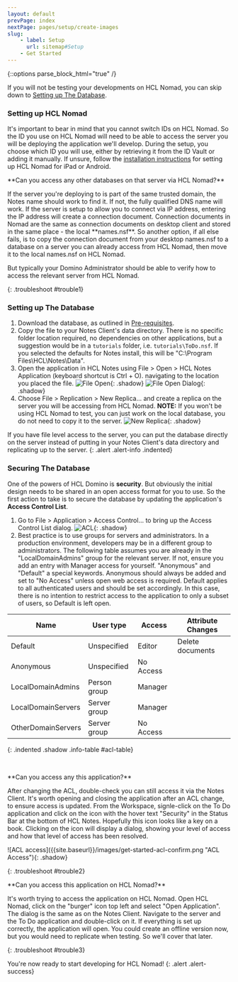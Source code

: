 ```yaml
---
layout: default
prevPage: index
nextPage: pages/setup/create-images
slug:
    - label: Setup
      url: sitemap#Setup
    - Get Started
---
```


{::options parse_block_html="true" /}

If you will not be testing your developments on HCL Nomad, you can skip down to [Setting up The Database](#setting-up-the-database).

### Setting up HCL Nomad
It's important to bear in mind that you cannot switch IDs on HCL Nomad. So the ID you use on HCL Nomad will need to be able to access the server you will be deploying the application we'll develop. During the setup, you choose which ID you will use, either by retrieving it from the ID Vault or adding it manually. If unsure, follow the [installation instructions](https://doc.cwpcollaboration.com/nomad/docs/en/user_install_and_setup.html) for setting up HCL Nomad for iPad or Android.

<div><p>**Can you access any other databases on that server via HCL Nomad?**</p><p>If the server you're deploying to is part of the same trusted domain, the Notes name should work to find it. If not, the fully qualified DNS name will work. If the server is setup to allow you to connect via IP address, entering the IP address will create a connection document. Connection documents in Nomad are the same as connection documents on desktop client and stored in the same place - the local **names.nsf**. So another option, if all else fails, is to copy the connection document from your desktop names.nsf to a database on a server you can already access from HCL Nomad, then move it to the local names.nsf on HCL Nomad.</p><p>But typically your Domino Administrator should be able to verify how to access the relevant server from HCL Nomad.</p></div>
{: .troubleshoot #trouble1}

### Setting up The Database
1. Download the database, as outlined in [Pre-requisites](/{{site.baseurl}}/index#pre-requisites).
1. Copy the file to your Notes Client's data directory. There is no specific folder location required, no dependencies on other applications, but a suggestion would be in a `tutorials` folder, i.e. `tutorials\ToDo.nsf`. If you selected the defaults for Notes install, this will be "C:\Program Files\HCL\Notes\Data".
1. Open the application in HCL Notes using File > Open > HCL Notes Application (keyboard shortcut is Ctrl + O). navigating to the location you placed the file.
![File Open]({{site.baseurl}}/images/get-started-open.png "File Open"){: .shadow}
![File Open Dialog]({{site.baseurl}}/images/get-started-open-dialog.png "Open Dialog"){: .shadow}
1. Choose File > Replication > New Replica... and create a replica on the server you will be accessing from HCL Nomad. **NOTE:** If you won't be using HCL Nomad to test, you can just work on the local database, you do not need to copy it to the server.
![New Replica]({{site.baseurl}}/images/get-started-new-replica.png "New Replica"){: .shadow}

If you have file level access to the server, you can put the database directly on the server instead of putting in your Notes Client's data directory and replicating up to the server.
{: .alert .alert-info .indented}

### Securing The Database
One of the powers of HCL Domino is **security**. But obviously the initial design needs to be shared in an open access format for you to use. So the first action to take is to secure the database by updating the application's **Access Control List**.
1. Go to File > Application > Access Control... to bring up the Access Control List dialog.
![ACL]({{site.baseurl}}/images/get-started-acl.png "Access Control List"){: .shadow}
1. Best practice is to use groups for servers and administrators. In a production environment, developers may be in a different group to administrators. The following table assumes you are already in the "LocalDomainAdmins" group for the relevant server. If not, ensure you add an entry with Manager access for yourself. "Anonymous" and "Default" a special keywords. Anonymous should always be added and set to "No Access" unless open web access is required. Default applies to all authenticated users and should be set accordingly. In this case, there is no intention to restrict access to the application to only a subset of users, so Default is left open.

|Name               |User type       |Access       |Attribute Changes|
|-------------------|----------------|-------------|-----------------|
|Default            |Unspecified     |Editor       |Delete documents |
|Anonymous          |Unspecified     |No Access    |                 |
|LocalDomainAdmins  |Person group    |Manager      |                 |
|LocalDomainServers |Server group    |Manager      |                 |
|OtherDomainServers |Server group    |No Access    |                 |
{: .indented .shadow .info-table #acl-table}

<br/>

<div><p>**Can you access any this application?**</p><p>After changing the ACL, double-check you can still access it via the Notes Client. It's worth opening and closing the application after an ACL change, to ensure access is updated. From the Workspace, signle-click on the To Do application and click on the icon with the hover text "Security" in the Status Bar at the bottom of HCL Notes. Hopefully this icon looks like a key on a book. Clicking on the icon will display a dialog, showing your level of access and how that level of access has been resolved.</p><p>![ACL access]({{site.baseurl}}/images/get-started-acl-confirm.png "ACL Access"){: .shadow}</p></div>
{: .troubleshoot #trouble2}

<br/>

<div><p>**Can you access this application on HCL Nomad?**</p><p>It's worth trying to access the application on HCL Nomad. Open HCL Nomad, click on the "burger" icon top left and select "Open Application". The dialog is the same as on the Notes Client. Navigate to the server and the To Do application and double-click on it. If everything is set up correctly, the application will open. You could create an offline version now, but you would need to replicate when testing. So we'll cover that later.</p></div>
{: .troubleshoot #trouble3}

<br/>

You're now ready to start developing for HCL Nomad!
{: .alert .alert-success}
